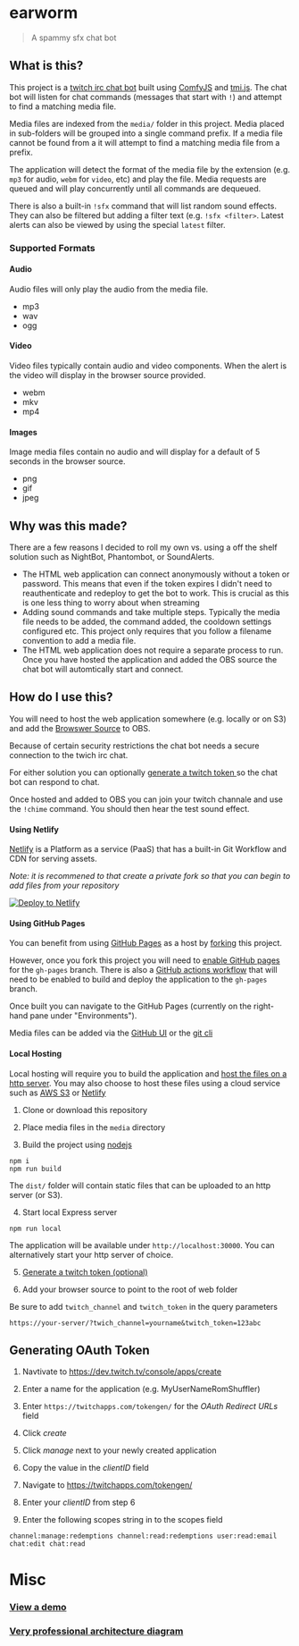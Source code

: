 # earworm

> A spammy sfx chat bot

## What is this?

This project is a [twitch irc chat bot](https://dev.twitch.tv/docs/irc/guide) built using [ComfyJS](https://github.com/instafluff/ComfyJS) and [tmi.js](https://github.com/tmijs). The chat bot will listen for chat commands (messages that start with `!`) and attempt to find a matching media file.

Media files are indexed from the `media/` folder in this project. Media placed in sub-folders will be grouped into a single command prefix. If a media file cannot be found from a it will attempt to find a matching media file from a prefix.

The application will detect the format of the media file by the extension (e.g. `mp3` for audio, `webm` for `video`, etc) and play the file. Media requests are queued and will play concurrently until all commands are dequeued.

There is also a built-in `!sfx` command that will list random sound effects. They can also be filtered but adding a filter text (e.g. `!sfx <filter>`. Latest alerts can also be  viewed by using the special `latest` filter.

### Supported Formats

#### Audio 

Audio files will only play the audio from the media file.

* mp3
* wav
* ogg

#### Video

Video files typically contain audio and video components. When the alert is the video will display in the browser source provided. 

* webm
* mkv
* mp4

#### Images

Image media files contain no audio and will display for a default of 5 seconds in the browser source.

* png
* gif
* jpeg

## Why was this made?

There are a few reasons I decided to roll my own vs. using a off the shelf solution such as NightBot, Phantombot, or SoundAlerts.

* The HTML web application can connect anonymously without a token or password. This means that even if the token expires I didn't need to reauthenticate and redeploy to get the bot to work. This is crucial as this is one less thing to worry about when streaming
* Adding sound commands and take multiple steps. Typically the media file needs to be added, the command added, the cooldown settings configured etc. This project only requires that you follow a filename convention to add a media file.
* The HTML web application does not require a separate process to run. Once you have hosted the application and added the OBS source the chat bot will automtically start and connect.

## How do I use this?

You will need to host the web application somewhere (e.g. locally or on S3) and add the [Browswer Source](https://obsproject.com/wiki/Sources-Guide#browsersource) to OBS.

Because of certain security restrictions the chat bot needs a secure connection to the twich irc chat.

For either solution you can optionally [generate a twitch token ](./#generating-oauth-token) so the chat bot can respond to chat.

Once hosted and added to OBS you can join your twitch channale and use the `!chime` command. You should then hear the test sound effect.

#### Using Netlify

[Netlify](https://app.netlify.com/start) is a Platform as a service (PaaS) that has a built-in Git Workflow and CDN for serving assets.

*Note: it is recommened to that create a private fork so that you can begin to add files from your repository*

<a href="https://app.netlify.com/start">
  <img src="https://www.netlify.com/img/deploy/button.svg" title="Deploy to Netlify">
</a>

#### Using GitHub Pages

You can benefit from using [GitHub Pages](https://guides.github.com/features/pages/) as a host by [forking](https://docs.github.com/en/github/getting-started-with-github/fork-a-repo) this project. 

However, once you fork this project you will need to [enable GitHub pages](https://docs.github.com/en/github/working-with-github-pages/configuring-a-publishing-source-for-your-github-pages-site) for the `gh-pages` branch. There is also a [GitHub actions workflow](../../actions) that will need to be enabled to build and deploy the application to the `gh-pages` branch.  

Once built you can navigate to the GitHub Pages (currently on the right-hand pane under "Environments").

Media files can be added via the [GitHub UI](https://docs.github.com/en/github/managing-files-in-a-repository/adding-a-file-to-a-repository) or the [git cli](https://docs.github.com/en/github/managing-files-in-a-repository/adding-a-file-to-a-repository-using-the-command-line)

#### Local Hosting

Local hosting will require you to build the application and [host the files on a http server](https://developer.mozilla.org/en-US/docs/Learn/Common_questions/set_up_a_local_testing_server). You may also choose to host these files using a cloud service such as [AWS S3](https://docs.aws.amazon.com/AmazonS3/latest/userguide/WebsiteHosting.html) or [Netlify](https://www.netlify.com/)

1. Clone or download this repository

2. Place media files in the `media` directory

3. Build the project using [nodejs](https://developer.mozilla.org/en-US/docs/Learn/Server-side/Express_Nodejs/development_environment)

```
npm i
npm run build
```

The `dist/` folder will contain static files that can be uploaded to an http server (or S3).

4. Start local Express server

```
npm run local
```

The application will be available under `http://localhost:30000`.
You can alternatively start your http server of choice.

5. [Generate a twitch token (optional)](./#generating-oauth-token)

6. Add your browser source to point to the root of web folder

Be sure to add `twitch_channel` and `twitch_token` in the query parameters

```
https://your-server/?twich_channel=yourname&twitch_token=123abc
```

## Generating OAuth Token

1. Navtivate to https://dev.twitch.tv/console/apps/create

2. Enter a name for the application (e.g. MyUserNameRomShuffler)

3. Enter `https://twitchapps.com/tokengen/` for the *OAuth Redirect URLs* field

4. Click *create*

5. Click *manage* next to your newly created application

6. Copy the value in the *clientID* field 

7. Navigate to https://twitchapps.com/tokengen/

8. Enter your *clientID* from step 6

9. Enter the following scopes string in to the scopes field

```
channel:manage:redemptions channel:read:redemptions user:read:email chat:edit chat:read
```

# Misc

### [View a demo](https://alexjpaz-twitch.github.io/earworm/?twitch_channel=mychannel)

### [Very professional architecture diagram](https://user-images.githubusercontent.com/899367/110877061-c36fd400-82a6-11eb-9850-136023f97006.png)
